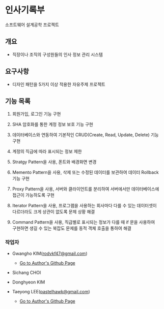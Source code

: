 # 인사기록부

소프트웨어 설계공학 프로젝트

## 개요

- 직장이나 조직의 구성원들의 인사 정보 관리 시스템

## 요구사항

- 디자인 패턴을 5가지 이상 적용한 자유주제 프로젝트

## 기능 목록

1. 회원가입, 로그인 기능 구현

2. SHA 암호화를 통한 계정 정보 보호 기능 구현

3. 데이터베이스와 연동하여 기본적인 CRUD(Create, Read, Update, Delete) 기능 구현

4. 계정의 직급에 따라 표시되는 정보 제한

5. Stratgy Pattern을 사용, 폰트와 배경화면 변경

6. Memento Pattern을 사용, 삭제 또는 수정된 데이터를 보관하여 데이터 Rollback 기능 구현

7. Proxy Pattern을 사용, 서버와 클라이언트를 분리하여 서버에서만 데이터베이스에 접근이 가능하도록 구현

8. Iterator Pattern을 사용, 프로그램을 사용하는 회사마다 다를 수 있는 데이터셋이 다르더라도 크게 상관이 없도록 문제 상황 해결

9. Command Pattern을 사용, 직급별로 표시되는 정보가 다를 때 if 문을 사용하여 구현하면 생길 수 있는 복잡도 문제를 동적 객체 호출을 통하여 해결

### 작업자

- Gwangho KIM(rodvkf47@gmail.com)
  - [Go to Author's Github Page](https://github.com/rodvkf72)

- Sichang CHOI

- Donghyeon KIM

- Taeyong LEE(pastelhawk@gmail.com)
  - [Go to Author's Github Page](https://github.com/72)
